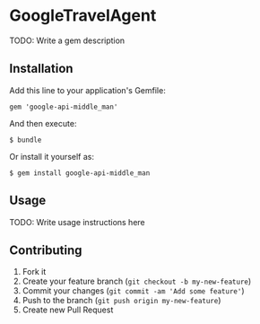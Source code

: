 # GoogleTravelAgent

TODO: Write a gem description

## Installation

Add this line to your application's Gemfile:

    gem 'google-api-middle_man'

And then execute:

    $ bundle

Or install it yourself as:

    $ gem install google-api-middle_man

## Usage

TODO: Write usage instructions here

## Contributing

1. Fork it
2. Create your feature branch (`git checkout -b my-new-feature`)
3. Commit your changes (`git commit -am 'Add some feature'`)
4. Push to the branch (`git push origin my-new-feature`)
5. Create new Pull Request
